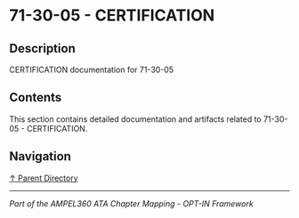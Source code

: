 # 71-30-05 - CERTIFICATION

## Description

CERTIFICATION documentation for 71-30-05

## Contents

This section contains detailed documentation and artifacts related to 71-30-05 - CERTIFICATION.

## Navigation

[↑ Parent Directory](../README.md)

---

*Part of the AMPEL360 ATA Chapter Mapping - OPT-IN Framework*
